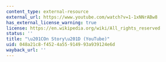 ```yaml
---
content_type: external-resource
external_url: https://www.youtube.com/watch?v=1-1xNNrABw8
has_external_license_warning: true
license: https://en.wikipedia.org/wiki/All_rights_reserved
status: ''
title: "\u201COn Story\u201D (YouTube)"
uid: 048a21c8-f452-4a55-9149-93a939124e6d
wayback_url: ''
---
```

